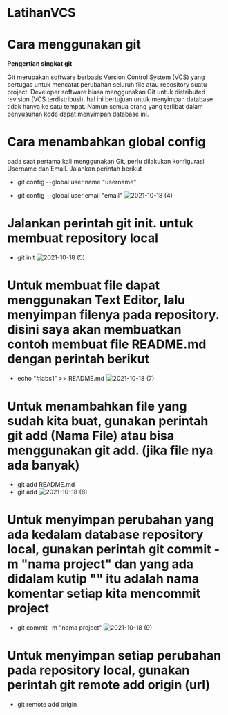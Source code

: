 # LatihanVCS
# Cara menggunakan git
**Pengertian singkat git**

Git merupakan software berbasis Version Control System (VCS) yang bertugas untuk mencatat perubahan seluruh file atau repository suatu project. Developer software biasa menggunakan Git untuk distributed revision (VCS terdistribusi), hal ini bertujuan untuk menyimpan database tidak hanya ke satu tempat. Namun semua orang yang terlibat dalam penyusunan kode dapat menyimpan database ini.
# Cara menambahkan global config

pada saat pertama kali menggunakan Git, perlu dilakukan konfigurasi Username dan Email. Jalankan perintah berikut
- git config --global user.name "username"

- git config --global user.email "email"
![2021-10-18 (4)](https://user-images.githubusercontent.com/92381092/137740949-491f4e1c-5bf9-4e3a-8a21-a54ec4a26798.png)
# Jalankan perintah git init. untuk membuat repository local

- git init
![2021-10-18 (5)](https://user-images.githubusercontent.com/92381092/137742132-63e1f133-64ef-4bc9-a68e-6e9bf7b10bc3.png)

# Untuk membuat file dapat menggunakan Text Editor, lalu menyimpan filenya pada repository. disini saya akan membuatkan contoh membuat file README.md dengan perintah berikut

- echo "#labs1" >> README.md
![2021-10-18 (7)](https://user-images.githubusercontent.com/92381092/137746591-0b8c2058-b815-4666-9d74-ac6d47a9099e.png)
# Untuk menambahkan file yang sudah kita buat, gunakan perintah git add (Nama File) atau bisa menggunakan git add. (jika file nya ada banyak)

- git add README.md
- git add
![2021-10-18 (8)](https://user-images.githubusercontent.com/92381092/137747751-a55a4f42-a3ee-4ae1-a488-7f9d6163d63d.png)
# Untuk menyimpan perubahan yang ada kedalam database repository local, gunakan perintah git commit -m "nama project" dan yang ada didalam kutip "" itu adalah nama komentar setiap kita mencommit project

- git commit -m "nama project"
![2021-10-18 (9)](https://user-images.githubusercontent.com/92381092/137748801-1552f3c9-87b4-4ddc-a32e-dc40a14e88ad.png)
# Untuk menyimpan setiap perubahan pada repository local, gunakan perintah git remote add origin (url)

- git remote add origin









